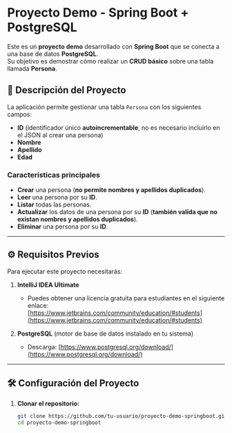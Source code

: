 # Proyecto Demo - Spring Boot + PostgreSQL

Este es un **proyecto demo** desarrollado con **Spring Boot** que se conecta a una base de datos **PostgreSQL**.  
Su objetivo es demostrar cómo realizar un **CRUD básico** sobre una tabla llamada **Persona**.

## 📌 Descripción del Proyecto

La aplicación permite gestionar una tabla `Persona` con los siguientes campos:
- **ID** (identificador único **autoincrementable**, no es necesario incluirlo en el JSON al crear una persona)
- **Nombre**
- **Apellido**
- **Edad**

### **Características principales**
- **Crear** una persona (**no permite nombres y apellidos duplicados**).
- **Leer** una persona por su **ID**.
- **Listar** todas las personas.
- **Actualizar** los datos de una persona por su **ID** (**también valida que no existan nombres y apellidos duplicados**).
- **Eliminar** una persona por su **ID**.

---

## ⚙️ Requisitos Previos

Para ejecutar este proyecto necesitarás:

1. **IntelliJ IDEA Ultimate**  
   - Puedes obtener una licencia gratuita para estudiantes en el siguiente enlace:  
     [https://www.jetbrains.com/community/education/#students](https://www.jetbrains.com/community/education/#students)

2. **PostgreSQL** (motor de base de datos instalado en tu sistema)  
   - Descarga: [https://www.postgresql.org/download/](https://www.postgresql.org/download/)

---

## 🛠 Configuración del Proyecto

1. **Clonar el repositorio:**
   ```bash
   git clone https://github.com/tu-usuario/proyecto-demo-springboot.git
   cd proyecto-demo-springboot
